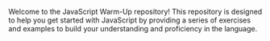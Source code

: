 Welcome to the JavaScript Warm-Up repository! This repository is designed to help you get started with JavaScript by providing a series of exercises and examples to build your understanding and proficiency in the language.



